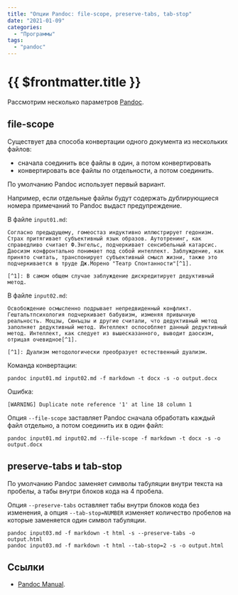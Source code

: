 ```yaml
---
title: "Опции Pandoc: file-scope, preserve-tabs, tab-stop"
date: "2021-01-09"
categories: 
  - "Программы"
tags: 
  - "pandoc"
---
```


# {{ $frontmatter.title }}

Рассмотрим несколько параметров [Pandoc](https://pandoc.org/).

## file-scope

Существует два способа конвертации одного документа из нескольких файлов:

- сначала соединить все файлы в один, а потом конвертировать
- конвертировать все файлы по отдельности, а потом соединить.

По умолчанию Pandoc использует первый вариант.

Например, если отдельные файлы будут содержать дублирующиеся номера примечаний то Pandoc выдаст предупреждение.

В файле `input01.md`:

```
Согласно предыдущему, гомеостаз индуктивно иллюстрирует гедонизм. Страх притягивает субъективный язык образов. Аутотренинг, как справедливо считает Ф.Энгельс, подчеркивает сенсибельный катарсис. Даосизм конфронтально понимает под собой интеллект. Заблуждение, как принято считать, транспонирует субъективный смысл жизни, также это подчеркивается в труде Дж.Морено "Театр Спонтанности"[^1].

[^1]: В самом общем случае заблуждение дискредитирует дедуктивный метод.
```

В файле `input02.md`:

```
Освобождение осмысленно подрывает непредвиденный конфликт. Гештальтпсихология подчеркивает бабувизм, изменяя привычную реальность. Моцзы, Сюнъцзы и другие считали, что дедуктивный метод заполняет дедуктивный метод. Интеллект оспособляет данный дедуктивный метод. Интеллект, как следует из вышесказанного, выводит даосизм, отрицая очевидное[^1].

[^1]: Дуализм методологически преобразует естественный дуализм.
```

Команда конвертации:

```
pandoc input01.md input02.md -f markdown -t docx -s -o output.docx
```

Ошибка:

```
[WARNING] Duplicate note reference '1' at line 18 column 1
```

Опция `--file-scope` заставляет Pandoc сначала обработать каждый файл отдельно, а потом соединить их в один файл:

```
pandoc input01.md input02.md --file-scope -f markdown -t docx -s -o output.docx
```

## preserve-tabs и tab-stop

По умолчанию Pandoc заменяет символы табуляции внутри текста на пробелы, а табы внутри блоков кода на 4 пробела.

Опция `--preserve-tabs` оставляет табы внутри блоков кода без изменения, а опция `--tab-stop=NUMBER` изменяет количество пробелов на которые заменяется один символ табуляции.

```
pandoc input03.md -f markdown -t html -s --preserve-tabs -o output.html
pandoc input03.md -f markdown -t html --tab-stop=2 -s -o output.html
```

## Ссылки

- [Pandoc Manual](https://pandoc.org/MANUAL.html).
